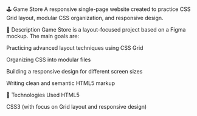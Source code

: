🕹️ Game Store
A responsive single-page website created to practice CSS Grid layout, modular CSS organization, and responsive design.

📄 Description
Game Store is a layout-focused project based on a Figma mockup. The main goals are:

Practicing advanced layout techniques using CSS Grid

Organizing CSS into modular files

Building a responsive design for different screen sizes

Writing clean and semantic HTML5 markup

🧰 Technologies Used
HTML5

CSS3 (with focus on Grid layout and responsive design)

